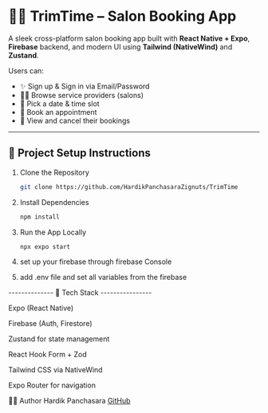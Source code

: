 # 💇‍♀️ TrimTime – Salon Booking App

A sleek cross-platform salon booking app built with **React Native + Expo**, **Firebase** backend, and modern UI using **Tailwind (NativeWind)** and **Zustand**.

Users can:
- ✨ Sign up & Sign in via Email/Password
- 💇‍♂️ Browse service providers (salons)
- 📆 Pick a date & time slot
- 📌 Book an appointment
- 📖 View and cancel their bookings

---

## 🔧 Project Setup Instructions

1. Clone the Repository

   ```bash
   git clone https://github.com/HardikPanchasaraZignuts/TrimTime
   ```

2. Install Dependencies

   ```bash
   npm install
   ```

3. Run the App Locally
   ```bash
   npx expo start
   ```

4. set up your firebase through firebase Console

5. add .env file and set all variables from the firebase


--------------  🔮 Tech Stack  ----------------

Expo (React Native)

Firebase (Auth, Firestore)

Zustand for state management

React Hook Form + Zod

Tailwind CSS via NativeWind

Expo Router for navigation



🧑‍💻 Author
Hardik Panchasara
[GitHub](https://github.com/HardikPanchasaraZignuts/TrimTime)
